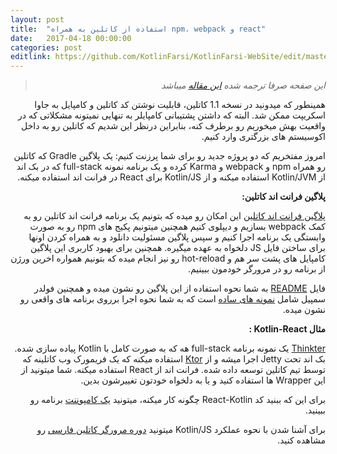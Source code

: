 ```yaml
---
layout: post
title:  "استفاده از کاتلین به همراه npm، webpack و react"
date:   2017-04-18 00:00:00
categories: post
editlink: https://github.com/KotlinFarsi/KotlinFarsi-WebSite/edit/master/_post/2017-4-18-use-kotlin-with-npm-webpack-and-react/2017-4-18-use-kotlin-with-npm-webpack-and-react.md
---
```


<div dir="rtl" markdown="1">

> *این صفحه صرفا ترجمه شده [این مقاله](https://blog.jetbrains.com/kotlin/2017/04/use-kotlin-with-npm-webpack-and-react/) میباشد* 



همینطور که میدونید در نسخه 1.1 کاتلین، قابلیت نوشتن کد کاتلین و کامپایل به جاوا اسکریپت ممکن شد. البته که داشتن پشتیبانی کامپایلر به تنهایی نمیتونه مشکلاتی که در واقعیت بهش میخوریم رو برطرف کنه، بنابراین درنظر این شدیم که کاتلین رو به داخل اکوسیستم های بزرگتری وارد کنیم.

امروز مفتخریم که دو پروژه جدید رو برای شما پرزنت کنیم: یک پلاگین Gradle که کاتلین رو همراه npm و webpack و Karma کرده و یک برنامه نمونه full-stack که در بک اند از Kotlin/JVM استفاده میکنه و از Kotlin/JS برای React در فرانت اند استفاده میکنه.



**پلاگین فرانت اند کاتلین:**

[پلاگین فرانت اند کاتلین](https://github.com/Kotlin/kotlin-frontend-plugin) این امکان رو میده که بتونیم یک برنامه فرانت اند کاتلین رو به کمک webpack بسازیم و دیپلوی کنیم همچنین میتونیم پکیج های npm رو به صورت وابستگی یک برنامه اجرا کنیم و سپس پلاگین مسئولیت دانلود و به همراه کردن اونها برای ساختن فایل JS دلخواه به عهده میگیره. همچنین برای بهبود کاربری این پلاگین کامپایل های پشت سر هم و hot-reload رو نیز انجام میده که بتونیم همواره اخرین ورژن از برنامه رو در مرورگر خودمون ببینیم.

فایل [README](https://github.com/Kotlin/kotlin-frontend-plugin/blob/master/README.md) به شما نحوه استفاده از این پلاگین رو نشون میده و همچنین فولدر سمپیل شامل [نمونه های ساده](https://github.com/Kotlin/kotlin-frontend-plugin/tree/master/examples/frontend-only) است که به شما نحوه اجرا برروی برنامه های واقعی رو نشون میده.



**مثال Kotlin-React :**

[Thinkter](https://github.com/Kotlin/kotlin-fullstack-sample) یک نمونه برنامه full-stack هه که به صورت کامل با Kotlin پیاده سازی شده. بک اند تحت Jetty اجرا میشه و از [Ktor](https://github.com/kotlin/ktor) استفاده میکنه که یک فریمورک وب کاتلینه که توسط تیم کاتلین توسعه داده شده. فرانت اند از React استفاده میکنه. شما میتونید از این Wrapper ها استفاده کنید و یا به دلخواه خودتون تغییرشون بدین.

برای این که ببنید کد React-Kotlin چگونه کار میکنه، میتونید [یک کامپوننت](https://github.com/Kotlin/kotlin-fullstack-sample/blob/master/frontend/src/org/jetbrains/demo/thinkter/NewThoughtComponent.kt) برنامه رو ببینید.

برای آشنا شدن با نحوه عملکرد Kotlin/JS میتونید [دوره مرورگر کاتلین فارسی](https://kotlinfarsi.com/courses/) رو مشاهده کنید.

</div>
